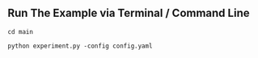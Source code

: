 ## Run The Example via Terminal / Command Line

`cd main`

`python experiment.py -config config.yaml`
